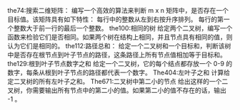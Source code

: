 the74:搜索二维矩阵：
	编写一个高效的算法来判断 m x n 矩阵中，是否存在一个目标值。该矩阵具有如下特性：
		每行中的整数从左到右按升序排列。
		每行的第一个整数大于前一行的最后一个整数。
the100:相同的树
	给定两个二叉树，编写一个函数来检验它们是否相同。如果两个树在结构上相同，并且节点具有相同的值，则认为它们是相同的。
the112:路径总和：
	给定一个二叉树和一个目标和，判断该树中是否存在根节点到叶子节点的路径，这条路径上所有节点值相加等于目标和。
the129:根到叶子节点数字之和
	给定一个二叉树，它的每个结点都存放一个 0-9 的数字，每条从根到叶子节点的路径都代表一个数字。
The404:左叶子之和
	计算给定二叉树的所有左叶子之和。
The671:二叉树中第二小的节点
	给出这样的一个二叉树，你需要输出所有节点中的第二小的值。如果第二小的值不存在的话，输出 -1 。

